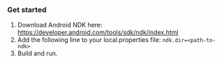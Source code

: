 ### Get started

1. Download Android NDK here: https://developer.android.com/tools/sdk/ndk/index.html
2. Add the following line to your local.properties file:  `ndk.dir=<path-to-ndk>`
3. Build and run.
